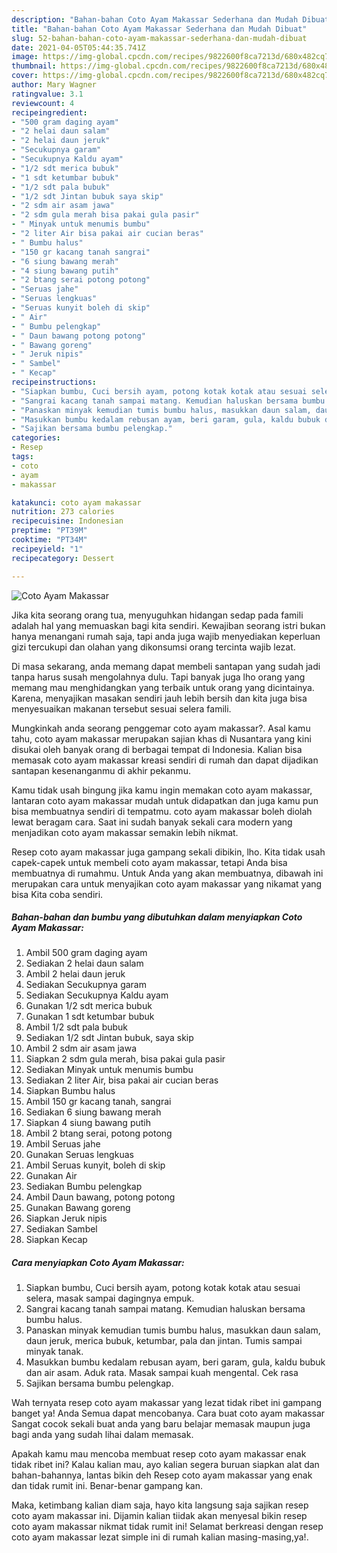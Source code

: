 ```yaml
---
description: "Bahan-bahan Coto Ayam Makassar Sederhana dan Mudah Dibuat"
title: "Bahan-bahan Coto Ayam Makassar Sederhana dan Mudah Dibuat"
slug: 52-bahan-bahan-coto-ayam-makassar-sederhana-dan-mudah-dibuat
date: 2021-04-05T05:44:35.741Z
image: https://img-global.cpcdn.com/recipes/9822600f8ca7213d/680x482cq70/coto-ayam-makassar-foto-resep-utama.jpg
thumbnail: https://img-global.cpcdn.com/recipes/9822600f8ca7213d/680x482cq70/coto-ayam-makassar-foto-resep-utama.jpg
cover: https://img-global.cpcdn.com/recipes/9822600f8ca7213d/680x482cq70/coto-ayam-makassar-foto-resep-utama.jpg
author: Mary Wagner
ratingvalue: 3.1
reviewcount: 4
recipeingredient:
- "500 gram daging ayam"
- "2 helai daun salam"
- "2 helai daun jeruk"
- "Secukupnya garam"
- "Secukupnya Kaldu ayam"
- "1/2 sdt merica bubuk"
- "1 sdt ketumbar bubuk"
- "1/2 sdt pala bubuk"
- "1/2 sdt Jintan bubuk saya skip"
- "2 sdm air asam jawa"
- "2 sdm gula merah bisa pakai gula pasir"
- " Minyak untuk menumis bumbu"
- "2 liter Air bisa pakai air cucian beras"
- " Bumbu halus"
- "150 gr kacang tanah sangrai"
- "6 siung bawang merah"
- "4 siung bawang putih"
- "2 btang serai potong potong"
- "Seruas jahe"
- "Seruas lengkuas"
- "Seruas kunyit boleh di skip"
- " Air"
- " Bumbu pelengkap"
- " Daun bawang potong potong"
- " Bawang goreng"
- " Jeruk nipis"
- " Sambel"
- " Kecap"
recipeinstructions:
- "Siapkan bumbu, Cuci bersih ayam, potong kotak kotak atau sesuai selera, masak sampai dagingnya empuk."
- "Sangrai kacang tanah sampai matang. Kemudian haluskan bersama bumbu halus."
- "Panaskan minyak kemudian tumis bumbu halus, masukkan daun salam, daun jeruk, merica bubuk, ketumbar, pala dan jintan. Tumis sampai minyak tanak."
- "Masukkan bumbu kedalam rebusan ayam, beri garam, gula, kaldu bubuk dan air asam. Aduk rata. Masak sampai kuah mengental. Cek rasa"
- "Sajikan bersama bumbu pelengkap."
categories:
- Resep
tags:
- coto
- ayam
- makassar

katakunci: coto ayam makassar 
nutrition: 273 calories
recipecuisine: Indonesian
preptime: "PT39M"
cooktime: "PT34M"
recipeyield: "1"
recipecategory: Dessert

---
```



![Coto Ayam Makassar](https://img-global.cpcdn.com/recipes/9822600f8ca7213d/680x482cq70/coto-ayam-makassar-foto-resep-utama.jpg)

Jika kita seorang orang tua, menyuguhkan hidangan sedap pada famili adalah hal yang memuaskan bagi kita sendiri. Kewajiban seorang istri bukan hanya menangani rumah saja, tapi anda juga wajib menyediakan keperluan gizi tercukupi dan olahan yang dikonsumsi orang tercinta wajib lezat.

Di masa  sekarang, anda memang dapat membeli santapan yang sudah jadi tanpa harus susah mengolahnya dulu. Tapi banyak juga lho orang yang memang mau menghidangkan yang terbaik untuk orang yang dicintainya. Karena, menyajikan masakan sendiri jauh lebih bersih dan kita juga bisa menyesuaikan makanan tersebut sesuai selera famili. 



Mungkinkah anda seorang penggemar coto ayam makassar?. Asal kamu tahu, coto ayam makassar merupakan sajian khas di Nusantara yang kini disukai oleh banyak orang di berbagai tempat di Indonesia. Kalian bisa memasak coto ayam makassar kreasi sendiri di rumah dan dapat dijadikan santapan kesenanganmu di akhir pekanmu.

Kamu tidak usah bingung jika kamu ingin memakan coto ayam makassar, lantaran coto ayam makassar mudah untuk didapatkan dan juga kamu pun bisa membuatnya sendiri di tempatmu. coto ayam makassar boleh diolah lewat beragam cara. Saat ini sudah banyak sekali cara modern yang menjadikan coto ayam makassar semakin lebih nikmat.

Resep coto ayam makassar juga gampang sekali dibikin, lho. Kita tidak usah capek-capek untuk membeli coto ayam makassar, tetapi Anda bisa membuatnya di rumahmu. Untuk Anda yang akan membuatnya, dibawah ini merupakan cara untuk menyajikan coto ayam makassar yang nikamat yang bisa Kita coba sendiri.

<!--inarticleads1-->

##### Bahan-bahan dan bumbu yang dibutuhkan dalam menyiapkan Coto Ayam Makassar:

1. Ambil 500 gram daging ayam
1. Sediakan 2 helai daun salam
1. Ambil 2 helai daun jeruk
1. Sediakan Secukupnya garam
1. Sediakan Secukupnya Kaldu ayam
1. Gunakan 1/2 sdt merica bubuk
1. Gunakan 1 sdt ketumbar bubuk
1. Ambil 1/2 sdt pala bubuk
1. Sediakan 1/2 sdt Jintan bubuk, saya skip
1. Ambil 2 sdm air asam jawa
1. Siapkan 2 sdm gula merah, bisa pakai gula pasir
1. Sediakan  Minyak untuk menumis bumbu
1. Sediakan 2 liter Air, bisa pakai air cucian beras
1. Siapkan  Bumbu halus
1. Ambil 150 gr kacang tanah, sangrai
1. Sediakan 6 siung bawang merah
1. Siapkan 4 siung bawang putih
1. Ambil 2 btang serai, potong potong
1. Ambil Seruas jahe
1. Gunakan Seruas lengkuas
1. Ambil Seruas kunyit, boleh di skip
1. Gunakan  Air
1. Sediakan  Bumbu pelengkap
1. Ambil  Daun bawang, potong potong
1. Gunakan  Bawang goreng
1. Siapkan  Jeruk nipis
1. Sediakan  Sambel
1. Siapkan  Kecap




<!--inarticleads2-->

##### Cara menyiapkan Coto Ayam Makassar:

1. Siapkan bumbu, Cuci bersih ayam, potong kotak kotak atau sesuai selera, masak sampai dagingnya empuk.
1. Sangrai kacang tanah sampai matang. Kemudian haluskan bersama bumbu halus.
1. Panaskan minyak kemudian tumis bumbu halus, masukkan daun salam, daun jeruk, merica bubuk, ketumbar, pala dan jintan. Tumis sampai minyak tanak.
1. Masukkan bumbu kedalam rebusan ayam, beri garam, gula, kaldu bubuk dan air asam. Aduk rata. Masak sampai kuah mengental. Cek rasa
1. Sajikan bersama bumbu pelengkap.




Wah ternyata resep coto ayam makassar yang lezat tidak ribet ini gampang banget ya! Anda Semua dapat mencobanya. Cara buat coto ayam makassar Sangat cocok sekali buat anda yang baru belajar memasak maupun juga bagi anda yang sudah lihai dalam memasak.

Apakah kamu mau mencoba membuat resep coto ayam makassar enak tidak ribet ini? Kalau kalian mau, ayo kalian segera buruan siapkan alat dan bahan-bahannya, lantas bikin deh Resep coto ayam makassar yang enak dan tidak rumit ini. Benar-benar gampang kan. 

Maka, ketimbang kalian diam saja, hayo kita langsung saja sajikan resep coto ayam makassar ini. Dijamin kalian tiidak akan menyesal bikin resep coto ayam makassar nikmat tidak rumit ini! Selamat berkreasi dengan resep coto ayam makassar lezat simple ini di rumah kalian masing-masing,ya!.

